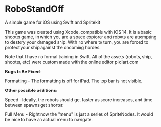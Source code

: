 # RoboStandOff
A simple game for iOS using Swift and Spritekit

This game was created using Xcode, compatible with iOS 14. It is a basic shooter game, in which you are a space explorer and robots are attempting
to destory your damaged ship. With no where to turn, you are forced to protect your ship against the oncoming hordes.

Note that I have no formal training in Swift. All of the assets (robots, ship, shooter, etc) were custom made with the online editor pixilart.com

**Bugs to Be Fixed:**

  Formatting - The formatting is off for iPad. The top bar is not visible.
  
  
  
**Other possible additions:**
 
 Speed - Ideally, the robots should get faster as score increases, and time between spawns get shorter.
 
 Full Menu - Right now the "menu" is just a series of SpriteNodes. It would be nice to have an actual menu to navigate.
